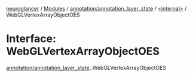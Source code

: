[neuroglancer](../README.md) / [Modules](../modules.md) / [annotation/annotation\_layer\_state](../modules/annotation_annotation_layer_state.md) / [<internal\>](../modules/annotation_annotation_layer_state._internal_.md) / WebGLVertexArrayObjectOES

# Interface: WebGLVertexArrayObjectOES

[annotation/annotation_layer_state](../modules/annotation_annotation_layer_state.md).[<internal>](../modules/annotation_annotation_layer_state._internal_.md).WebGLVertexArrayObjectOES
